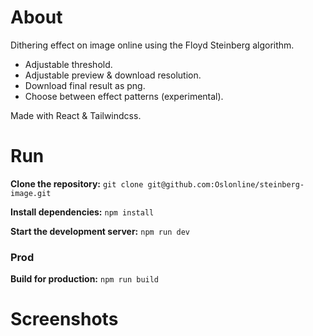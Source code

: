 # About

Dithering effect on image online using the Floyd Steinberg algorithm.
- Adjustable threshold.
- Adjustable preview & download resolution.
- Download final result as png.
- Choose between effect patterns (experimental).

Made with React & Tailwindcss.

# Run

**Clone the repository:**
`git clone git@github.com:Oslonline/steinberg-image.git`

**Install dependencies:**
`npm install`

**Start the development server:**
`npm run dev`

### Prod

**Build for production:**
`npm run build`

# Screenshots
